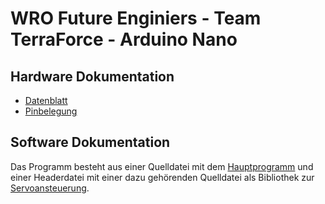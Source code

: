 # WRO Future Enginiers - Team TerraForce - Arduino Nano

## Hardware Dokumentation
* [Datenblatt](</doc/datasheets/ATmega328P_datasheet.pdf>)
* [Pinbelegung](</doc/pinouts/Arduino_Nano_pinout.png>)

## Software Dokumentation
Das Programm besteht aus einer Quelldatei mit dem [Hauptprogramm](</src/WRO Servo/src/README_DE.md>) und einer Headerdatei mit einer dazu gehörenden Quelldatei als Bibliothek zur [Servoansteuerung](<src/WRO Servo/lib/Servo/README_DE.md>).